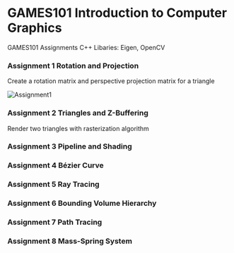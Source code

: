 # GAMES101 Introduction to Computer Graphics
GAMES101 Assignments
C++
Libaries: Eigen, OpenCV

### Assignment 1 Rotation and Projection
Create a rotation matrix and perspective projection matrix for a triangle

![Assignment1](https://github.com/lanwenzhang/GAMES101-Introduction-to-Computer-Graphics/assets/86000552/97174f80-3f74-48a6-b6e5-65d5f14f91b3)

### Assignment 2 Triangles and Z-Buffering
Render two triangles with rasterization algorithm

### Assignment 3 Pipeline and Shading


### Assignment 4 Bézier Curve


### Assignment 5 Ray Tracing


### Assignment 6 Bounding Volume Hierarchy


### Assignment 7 Path Tracing


### Assignment 8 Mass-Spring System
